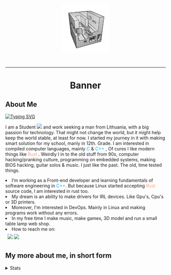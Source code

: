 <div id="header" align="center">
  <p align="center"><img src="./img/ONE.png" width="150" /></p>
  <p align="center"></p>

  <p align="center">
    <img
      src="https://img.shields.io/github/stars/JustPause?style=flat&color=blue"
      alt=""
      width="46"
    />
    <img
      src="https://komarev.com/ghpvc/?username=justpause&style=flat&color=blue"
      alt=""
      width="85"
    />
  </p>
</div>

---

<div id="Banner" align="center">
  <h1>Banner</p>
</div>

<div>
  <h2>About Me</h2>
  <a href="https://github.com/justpause">
    <img src="https://readme-typing-svg.demolab.com?font=Work+Sans&size=20&duration=3000&pause=1000&color=FF8C00&multiline=true&width=500&height=80&lines=Justinas+Stankūnas;Software+Developer+%7C+Game+Developer+%7C+Full-Stack+Developer;3D+Art's+%7C+Computer+Grathics+%7C+Automation+Shell+Scripts" alt="Typing SVG" />
  </a>
  <p>
    I am a Student
    <img
      src="https://media.giphy.com/media/dxn6fRlTIShoeBr69N/giphy.gif"
      width="15"
    />
    and work seeking a man from Lithuania, with a big passion for technology. That might not change the world, but it might help keep the world stable, at least for now. I started my journey in it with making smart solution for my school, manly in 12th. Grade. I am interested in compiled computer languages, mainly
    <c style="color: #00b0ff">C</c> & <c style="color: #00b0ff">C++</c>
    , Of cures I like modern things like 
    <rust style="color: #ff9e80">Rust</rust>
    . Weirdly I in to the old stuff from 90s, computer hacking/pranking culture, programming on embedded systems, making BIOS hacking, guitar solos & music. I just like the past. The old, time tested things.
  </p>

  <lu>
    <li>
      I’m working as a Front-end developer and learning fundamentals of software
      engineering in <c style="color: #00b0ff">C++</c>. But because Linux
      started accepting <rust style="color: #ff9e80">Rust</rust> source code, I
      am interested in rust too.
    </li>
    <li>
      My dream is an ability to make drivers for IRL devices. Like Gpu's, Cpu's
      or 3D printers.
    </li>
    <li>
      Moreover, I'm interested in DevOps. Mainly in Linux and making programs
      work without any errors.
    </li>
    <li>
      In my free time I make music, make games, 3D model and run a small table
      lamp web shop.
    </li>
    <li>How to reach me on:</li></lu
  >
</div>

<div style="padding: 0.5em">
  <img src=https://img.shields.io/badge/linkedin-Find%20me-0077B5?style=flat/>
  <img
  src=https://img.shields.io/badge/My%20email-%20IamJustStan%40hotmail.com-orange?style=flat>
</div>

<h2>My more about me, in short form</h2>

<details>
<summary> Stats</summary>

<div style="padding-top: 2em"></div>
<picture>
  <source srcset="https://github-readme-stats.vercel.app/api?username=justpause&show_icons=true&theme=slateorange&include_all_commits=true" media="(prefers-color-scheme: dark), (prefers-color-scheme: no-preference)"/>

  <source srcset="https://github-readme-stats.vercel.app/api?username=justpause&show_icons=true&include_all_commits&theme=light" media="(prefers-color-scheme: light)" />

  <img src="https://github-readme-stats.vercel.app/api?username=justpause&show_icons=true"/>
</picture>

<picture>
  <source srcset="https://github-readme-stats.vercel.app/api/top-langs/?username=justpause&include_all_commits&langs_count=8&theme=slateorange"
  media="(prefers-color-scheme: dark), (prefers-color-scheme: no-preference)"
  />

  <source srcset="https://github-readme-stats.vercel.app/api/top-langs/?username=justpause&include_all_commits&langs_count=8&theme=light" media="(prefers-color-scheme: light)" />

  <img src="https://github-readme-stats.vercel.app/api/top-langs/?username=justpause&show_icons=true"/>
</picture>

<h2>And my two lovely projects, To games. One day thay will be a full working software. not just games</h2>
  
<picture>
  <source srcset="https://github-readme-stats.vercel.app/api/pin/?username=justpause&repo=Rock_Paper_Scissors&theme=slateorange"
  media="(prefers-color-scheme: dark), (prefers-color-scheme: no-preference)"
  />

  <source srcset="https://github-readme-stats.vercel.app/api/pin/?username=justpause&repo=Rock_Paper_Scissors&theme=light" media="(prefers-color-scheme: light)" />

  <img src="https://github-readme-stats.vercel.app/api/pin/?username=justpause&repo=Rock_Paper_Scissors"/>
</picture>

<picture>
  <source srcset="https://github-readme-stats.vercel.app/api/pin/?username=justpause&repo=TickTackTo&theme=slateorange"
  media="(prefers-color-scheme: dark), (prefers-color-scheme: no-preference)"
  />

  <source srcset="https://github-readme-stats.vercel.app/api/pin/?username=justpause&repo=TickTackTo&theme=light" media="(prefers-color-scheme: light)" />

  <img src="https://github-readme-stats.vercel.app/api/pin/?username=justpause&repo=TickTackTo"/>
</picture>

<picture>
  <source srcset="https://github-profile-summary-cards.vercel.app/api/cards/profile-details?username=Justpause&theme=slateorange" media="(prefers-color-scheme: dark), (prefers-color-scheme: no-preference)"
  />

  <source srcset="https://github-profile-summary-cards.vercel.app/api/cards/profile-details?username=Justpause&theme=light" media="(prefers-color-scheme: light)"
  />

  <img src="https://github-profile-summary-cards.vercel.app/api/cards/profile-details?username=Justpause"/>
</picture>

<picture>
  <source srcset="https://github-profile-summary-cards.vercel.app/api/cards/productive-time?username=Justpause&theme=slateorange&utcOffset=3" media="(prefers-color-scheme: dark), (prefers-color-scheme: no-preference)"
  />

  <source srcset="https://github-profile-summary-cards.vercel.app/api/cards/productive-time?username=Justpause&theme=light&utcOffset=3" media="(prefers-color-scheme: light)"
  />

  <img src="https://github-profile-summary-cards.vercel.app/api/cards/productive-time?username=Justpause&theme=slateorange&utcOffset=3"/>
</picture>


</div>

</details>